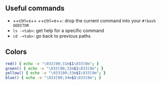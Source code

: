 ## Useful commands

- ++ctrl+x++ ++ctrl+e++: drop the current command into your `#!bash $EDITOR`
- `ls -<tab>`: get help for a specific command
- `cd -<tab>`: go back to previous paths

## Colors

```bash
red() { echo -e "\033[00;31m$1\033[0m"; }
green() { echo -e "\033[00;32m$1\033[0m"; }
yellow() { echo -e "\033[00;33m$1\033[0m"; }
blue() { echo -e "\033[00;34m$1\033[0m"; }
```

